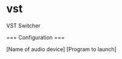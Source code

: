 # vst
VST Switcher

=== Configuration ===
<?xml version="1.0" encoding="utf-8"?>
<config>
  <audio-device>[Name of audio device]</audio-device>
  <program-path>[Program to launch]</program-path>
</config>
